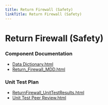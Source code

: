 ```yaml
---
title: Return Firewall (Safety)
linkTitle: Return Firewall (Safety)
---
```


# Return Firewall (Safety)
### Component Documentation

- [Data Dictionary.html](doc/Data%20Dictionary.html)
- [Return_Firewall_MDD.html](doc/Return_Firewall_MDD.html)

### Unit Test Plan

- [ReturnFirewall_UnitTestResults.html](utp/Tessy/report/ReturnFirewall_UnitTestResults.html)
- [Unit Test Peer Review.html](utp/Tessy/report/Unit%20Test%20Peer%20Review.html)

